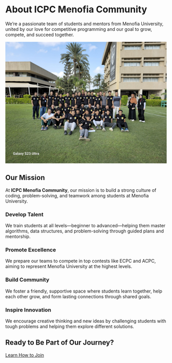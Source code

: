 <div class="hero-section">
  <h1>About ICPC Menofia Community</h1>
  <p class="md-typeset hero-subtitle">
    We’re a passionate team of students and mentors from Menofia University, united by our love for competitive programming and our goal to grow, compete, and succeed together.
  </p>
</div>

<div class="md-typeset">
  <img src="/assets/images/about_cover.jpg" alt="ICPC Menofia Community Cover Photo" class="about-image" loading="lazy">
</div>

## Our Mission

At **ICPC Menofia Community**, our mission is to build a strong culture of coding, problem-solving, and teamwork among students at Menofia University.

<div class="cards-grid">
  <div class="card">
    <h3>Develop Talent</h3>
    <p>We train students at all levels—beginner to advanced—helping them master algorithms, data structures, and problem-solving through guided plans and mentorship.</p>
  </div>
  <div class="card">
    <h3>Promote Excellence</h3>
    <p>We prepare our teams to compete in top contests like ECPC and ACPC, aiming to represent Menofia University at the highest levels.</p>
  </div>
  <div class="card">
    <h3>Build Community</h3>
    <p>We foster a friendly, supportive space where students learn together, help each other grow, and form lasting connections through shared goals.</p>
  </div>
  <div class="card">
    <h3>Inspire Innovation</h3>
    <p>We encourage creative thinking and new ideas by challenging students with tough problems and helping them explore different solutions.</p>
  </div>
</div>

<!-- ## Our History and Achievements

Menofia University has proudly taken part in local and regional programming contests for years. Our students have achieved remarkable results in competitions like ECPC, and we continue to aim higher every year. Through hard work and teamwork, we’re building a legacy in the competitive programming world. -->

<div class="final-cta">
  <h2>Ready to Be Part of Our Journey?</h2>
  <a href="../join_us/" class="md-button md-button--primary md-button--large">Learn How to Join</a>
</div>
